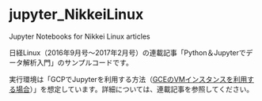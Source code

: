# jupyter_NikkeiLinux
Jupyter Notebooks for Nikkei Linux articles

日経Linux（2016年9月号〜2017年2月号）の連載記事「Python＆Jupyterでデータ解析入門」のサンプルコードです。

実行環境は「GCPでJupyterを利用する方法（[GCEのVMインスタンスを利用する場合](http://enakai00.hatenablog.com/entry/2016/07/03/201117#GCEのVMインスタンスを利用する場合)）」を想定しています。詳細については、連載記事を参照してください。
